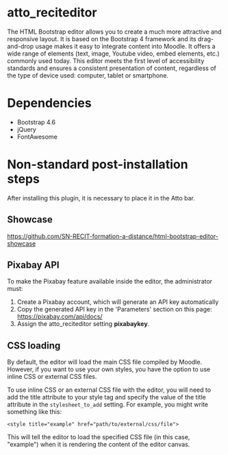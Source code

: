 # atto_reciteditor

The HTML Bootstrap editor allows you to create a much more attractive and responsive layout. It is based on the Bootstrap 4 framework and its drag-and-drop usage makes it easy to integrate content into Moodle. It offers a wide range of elements (text, image, Youtube video, embed elements, etc.) commonly used today. This editor meets the first level of accessibility standards and ensures a consistent presentation of content, regardless of the type of device used: computer, tablet or smartphone.

# Dependencies
* Bootstrap 4.6
* jQuery
* FontAwesome

# Non-standard post-installation steps
After installing this plugin, it is necessary to place it in the Atto bar.

## Showcase
https://github.com/SN-RECIT-formation-a-distance/html-bootstrap-editor-showcase

## Pixabay API
To make the Pixabay feature available inside the editor, the administrator must:
1. Create a Pixabay account, which will generate an API key automatically
2. Copy the generated API key in the 'Parameters' section on this page: https://pixabay.com/api/docs/
3. Assign the atto_reciteditor setting **pixabaykey**.

## CSS loading
By default, the editor will load the main CSS file compiled by Moodle. However, if you want to use your own styles, you have the option to use inline CSS or external CSS files.

To use inline CSS or an external CSS file with the editor, you will need to add the title attribute to your style tag and specify the value of the title attribute in the ``stylesheet_to_add`` setting. For example, you might write something like this:

``<style title="example" href="path/to/external/css/file">``

This will tell the editor to load the specified CSS file (in this case, "example") when it is rendering the content of the editor canvas.
